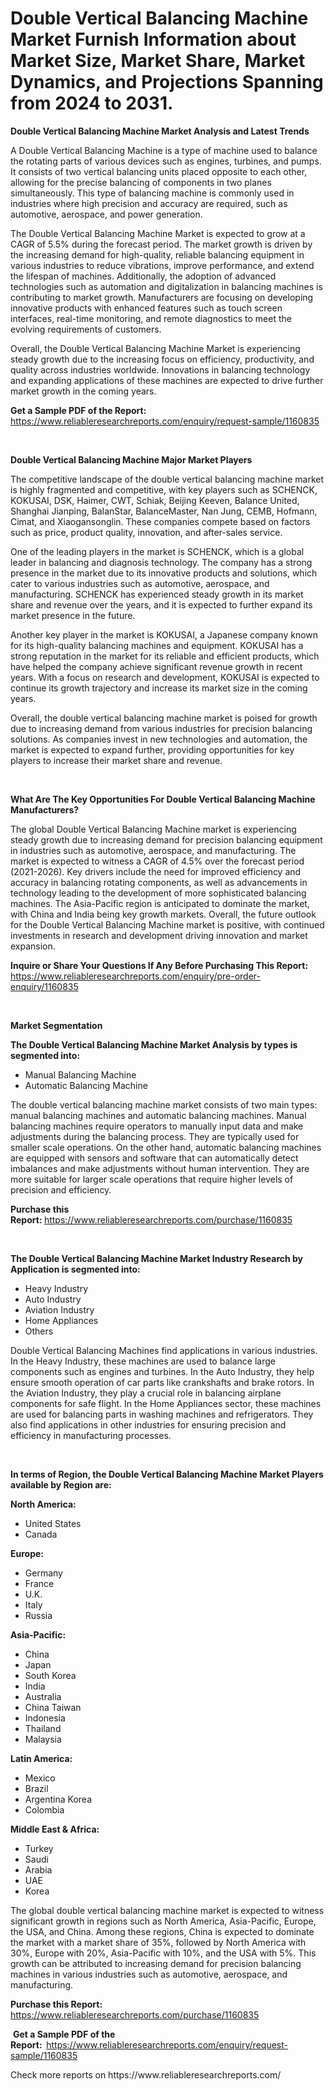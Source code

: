 <p><h1>Double Vertical Balancing Machine Market Furnish Information about Market Size, Market Share, Market Dynamics, and Projections Spanning from 2024 to 2031.</h1></p><p><strong>Double Vertical Balancing Machine Market Analysis and Latest Trends</strong></p>
<p><p>A Double Vertical Balancing Machine is a type of machine used to balance the rotating parts of various devices such as engines, turbines, and pumps. It consists of two vertical balancing units placed opposite to each other, allowing for the precise balancing of components in two planes simultaneously. This type of balancing machine is commonly used in industries where high precision and accuracy are required, such as automotive, aerospace, and power generation.</p><p>The Double Vertical Balancing Machine Market is expected to grow at a CAGR of 5.5% during the forecast period. The market growth is driven by the increasing demand for high-quality, reliable balancing equipment in various industries to reduce vibrations, improve performance, and extend the lifespan of machines. Additionally, the adoption of advanced technologies such as automation and digitalization in balancing machines is contributing to market growth. Manufacturers are focusing on developing innovative products with enhanced features such as touch screen interfaces, real-time monitoring, and remote diagnostics to meet the evolving requirements of customers.</p><p>Overall, the Double Vertical Balancing Machine Market is experiencing steady growth due to the increasing focus on efficiency, productivity, and quality across industries worldwide. Innovations in balancing technology and expanding applications of these machines are expected to drive further market growth in the coming years.</p></p>
<p><strong>Get a Sample PDF of the Report:&nbsp;</strong> <a href="https://www.reliableresearchreports.com/enquiry/request-sample/1160835">https://www.reliableresearchreports.com/enquiry/request-sample/1160835</a></p>
<p>&nbsp;</p>
<p><strong>Double Vertical Balancing Machine Major Market Players</strong></p>
<p><p>The competitive landscape of the double vertical balancing machine market is highly fragmented and competitive, with key players such as SCHENCK, KOKUSAI, DSK, Haimer, CWT, Schiak, Beijing Keeven, Balance United, Shanghai Jianping, BalanStar, BalanceMaster, Nan Jung, CEMB, Hofmann, Cimat, and Xiaogansonglin. These companies compete based on factors such as price, product quality, innovation, and after-sales service.</p><p>One of the leading players in the market is SCHENCK, which is a global leader in balancing and diagnosis technology. The company has a strong presence in the market due to its innovative products and solutions, which cater to various industries such as automotive, aerospace, and manufacturing. SCHENCK has experienced steady growth in its market share and revenue over the years, and it is expected to further expand its market presence in the future.</p><p>Another key player in the market is KOKUSAI, a Japanese company known for its high-quality balancing machines and equipment. KOKUSAI has a strong reputation in the market for its reliable and efficient products, which have helped the company achieve significant revenue growth in recent years. With a focus on research and development, KOKUSAI is expected to continue its growth trajectory and increase its market size in the coming years.</p><p>Overall, the double vertical balancing machine market is poised for growth due to increasing demand from various industries for precision balancing solutions. As companies invest in new technologies and automation, the market is expected to expand further, providing opportunities for key players to increase their market share and revenue.</p></p>
<p>&nbsp;</p>
<p><strong>What Are The Key Opportunities For Double Vertical Balancing Machine Manufacturers?</strong></p>
<p><p>The global Double Vertical Balancing Machine market is experiencing steady growth due to increasing demand for precision balancing equipment in industries such as automotive, aerospace, and manufacturing. The market is expected to witness a CAGR of 4.5% over the forecast period (2021-2026). Key drivers include the need for improved efficiency and accuracy in balancing rotating components, as well as advancements in technology leading to the development of more sophisticated balancing machines. The Asia-Pacific region is anticipated to dominate the market, with China and India being key growth markets. Overall, the future outlook for the Double Vertical Balancing Machine market is positive, with continued investments in research and development driving innovation and market expansion.</p></p>
<p><strong>Inquire or Share Your Questions If Any Before Purchasing This Report:</strong> <a href="https://www.reliableresearchreports.com/enquiry/pre-order-enquiry/1160835">https://www.reliableresearchreports.com/enquiry/pre-order-enquiry/1160835</a></p>
<p>&nbsp;</p>
<p><strong>Market Segmentation</strong></p>
<p><strong>The Double Vertical Balancing Machine Market Analysis by types is segmented into:</strong></p>
<p><ul><li>Manual Balancing Machine</li><li>Automatic Balancing Machine</li></ul></p>
<p><p>The double vertical balancing machine market consists of two main types: manual balancing machines and automatic balancing machines. Manual balancing machines require operators to manually input data and make adjustments during the balancing process. They are typically used for smaller scale operations. On the other hand, automatic balancing machines are equipped with sensors and software that can automatically detect imbalances and make adjustments without human intervention. They are more suitable for larger scale operations that require higher levels of precision and efficiency.</p></p>
<p><strong>Purchase this Report:&nbsp;</strong><a href="https://www.reliableresearchreports.com/purchase/1160835">https://www.reliableresearchreports.com/purchase/1160835</a></p>
<p>&nbsp;</p>
<p><strong>The Double Vertical Balancing Machine Market Industry Research by Application is segmented into:</strong></p>
<p><ul><li>Heavy Industry</li><li>Auto Industry</li><li>Aviation Industry</li><li>Home Appliances</li><li>Others</li></ul></p>
<p><p>Double Vertical Balancing Machines find applications in various industries. In the Heavy Industry, these machines are used to balance large components such as engines and turbines. In the Auto Industry, they help ensure smooth operation of car parts like crankshafts and brake rotors. In the Aviation Industry, they play a crucial role in balancing airplane components for safe flight. In the Home Appliances sector, these machines are used for balancing parts in washing machines and refrigerators. They also find applications in other industries for ensuring precision and efficiency in manufacturing processes.</p></p>
<p>&nbsp;</p>
<p><strong>In terms of Region, the Double Vertical Balancing Machine Market Players available by Region are:</strong></p>
<p>
    <p> <strong> North America: </strong>
        <ul>
            <li>United States</li>
            <li>Canada</li>
        </ul>
        </p> 
    <p> <strong> Europe: </strong>
        <ul>
            <li>Germany</li>
            <li>France</li>
            <li>U.K.</li>
            <li>Italy</li>
            <li>Russia</li>
        </ul>
        </p> 
    <p> <strong> Asia-Pacific: </strong>
        <ul>
            <li>China</li>
            <li>Japan</li>
            <li>South Korea</li>
            <li>India</li>
            <li>Australia</li>
            <li>China Taiwan</li>
            <li>Indonesia</li>
            <li>Thailand</li>
            <li>Malaysia</li>
        </ul>
        </p> 
    <p> <strong> Latin America: </strong>
        <ul>
            <li>Mexico</li>
            <li>Brazil</li>
            <li>Argentina Korea</li>
            <li>Colombia</li>
        </ul>
        </p> 
    <p> <strong> Middle East & Africa: </strong>
        <ul>
            <li>Turkey</li>
            <li>Saudi</li>
            <li>Arabia</li>
            <li>UAE</li>
            <li>Korea</li>
        </ul>
    </p>
    </p>
<p><p>The global double vertical balancing machine market is expected to witness significant growth in regions such as North America, Asia-Pacific, Europe, the USA, and China. Among these regions, China is expected to dominate the market with a market share of 35%, followed by North America with 30%, Europe with 20%, Asia-Pacific with 10%, and the USA with 5%. This growth can be attributed to increasing demand for precision balancing machines in various industries such as automotive, aerospace, and manufacturing.</p></p>
<p><strong>Purchase this Report: </strong><a href="https://www.reliableresearchreports.com/purchase/1160835">https://www.reliableresearchreports.com/purchase/1160835</a></p>
<p>&nbsp;<strong>Get a Sample PDF of the Report:&nbsp;&nbsp;</strong><a href="https://www.reliableresearchreports.com/enquiry/request-sample/1160835">https://www.reliableresearchreports.com/enquiry/request-sample/1160835</a></p>
<p><strong></strong></p>
<p>Check more reports on https://www.reliableresearchreports.com/</p>